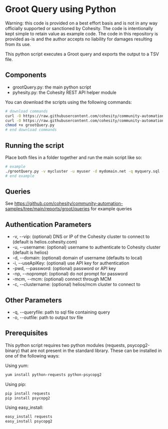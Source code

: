 # Groot Query using Python

Warning: this code is provided on a best effort basis and is not in any way officially supported or sanctioned by Cohesity. The code is intentionally kept simple to retain value as example code. The code in this repository is provided as-is and the author accepts no liability for damages resulting from its use.

This python script executes a Groot query and exports the output to a TSV file.

## Components

* grootQuery.py: the main python script
* pyhesity.py: the Cohesity REST API helper module

You can download the scripts using the following commands:

```bash
# download commands
curl -O https://raw.githubusercontent.com/cohesity/community-automation-samples/main/reports/groot/python/grootQuery/grootQuery.py
curl -O https://raw.githubusercontent.com/cohesity/community-automation-samples/main/python/pyhesity.py
chmod +x grootQuery.py
# end download commands
```

## Running the script

Place both files in a folder together and run the main script like so:

```bash
# example
./grootQuery.py -v mycluster -u myuser -d mydomain.net -q myquery.sql -o myoutput.tsv
# end example
```

## Queries

See <https://github.com/cohesity/community-automation-samples/tree/main/reports/groot/queries> for example queries

## Authentication Parameters

* -v, --vip: (optional) DNS or IP of the Cohesity cluster to connect to (default is helios.cohesity.com)
* -u, --username: (optional) username to authenticate to Cohesity cluster (default is helios)
* -d, --domain: (optional) domain of username (defaults to local)
* -i, --useApiKey: (optional) use API key for authentication
* -pwd, --password: (optional) password or API key
* -np, --noprompt: (optional) do not prompt for password
* -mcm, --mcm: (optional) connect through MCM
* -c, --clustername: (optional) helios/mcm cluster to connect to

## Other Parameters

* -q, --queryfile: path to sql file containing query
* -o, --outfile: path to output tsv file

## Prerequisites

This python script requires two python modules (requests, psycopg2-binary) that are not present in the standard library. These can be installed in one of the following ways:

Using yum:

```bash
yum install python-requests python-psycopg2
```

Using pip:

```bash
pip install requests
pip install psycopg2
```

Using easy_install:

```bash
easy_install requests
easy_install psycopg2
```
